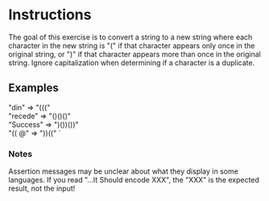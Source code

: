 # Instructions
The goal of this exercise is to convert a string to a new string where each character in the new string is "(" if that character appears only once in the original string, or ")" if that character appears more than once in the original string. Ignore capitalization when determining if a character is a duplicate.

## Examples
"din"      =>  "((("  
"recede"   =>  "()()()"  
"Success"  =>  ")())())"  
"(( @"     =>  "))((" `  

### Notes  
Assertion messages may be unclear about what they display in some languages. If you read "...It Should encode XXX", the "XXX" is the expected result, not the input!